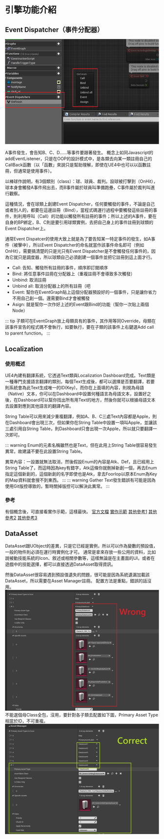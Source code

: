 # 引擎功能介紹

## Event Dispatcher（事件分配器）
![Event Dispatcher](./assets/on-finish.png)

A事件發生，會告知B、C、D......等事件要跟著發生。
概念上如同Javascript的addEventListener，只是在OOP的設計模式中，是各類去向某一類註冊自己的CallBack函數（以「函數」來說只是幫助理解，即使在UE4中也可以以函數註冊，但通常是使用事件）。

以棒球作說明，有3個類別（class）：球、球員、裁判。設球被打擊到（OnHit），球本身會觸發A事件飛出去，而B事件屬於球員叫準備跑壘，C事件屬於裁判叫進行觀察。

這種情況，會在球類上創建Event Dispatcher，任何要觸發的事件，不論是自己或者別人的，都要在這邊註冊（Bind），當程式碼運行過程中要觸發這些註冊的事件，則利用呼叫（Call）的功能以觸發所有註冊的事件；所以上述的A事件，要在自身的BP綁定，B、C則是要引用球類實例，去把自己身上的事件註冊到球類的Event Dispatcher上。

通常Event Dispatcer的使用大致上就是為了要告知某一特定事件的發生，如A事件（被擊中），所以Event Dispatcher的命名就當作該事件命名即可（例如OnHit），需要搞清楚的只是光只有Event Dispatcher是不會觸發任何事件的，因為它就只是調度器，所以球類自己必須創建一個事件並把它註冊到這上面才行。


* Call: 告知、觸發所有註冊的事件，順序即訂閱順序
* Bind: 將任意事件註冊在分配器上（重複註冊不會導致多次觸發）
* Unbind: 取消註冊
* Unbind all: 取消分配器上的所有註冊（吧
* Event: 幫你在EventGraph貼上這個分配器預設好的一個事件，只是讓你省力不用自己創一個。還需要Bind才會被觸發
* Asign: 就是幫你一次作好上述的Event跟Bind的功能（幫你一次貼上兩個Node）

::: tip
子類可在EventGraph放上母類具有的事件，其作用等同Override，母類在該事件宣告的程式碼不會執行，如要執行，要在子類的該事件上右鍵選Add call to parent function。
:::

## Localization
### 使用概述
UE4內建有翻譯系統，它透過Text類與Localization Dashboard完成。Text類是一種專門支援語言翻譯的類別，每個Text生成後，都可以選擇是否要翻譯，若要則系統會為此Text生成唯一的ID(Key)，而你在上面填的內容，則視為母語（Native）文本，你可以在Dashboard中設置何種語言為母語文本，設置好之後，在Dashboard可以幫你找出所有用Text的地方，然後你就可以根據母語文本去設置對應到其他語言的翻譯內容。

String Table可以用來減少重複翻譯，例如A、B、C三處Text內容都是Apple，則在Dashboard會出現三次，但如果你在String Table中設置一項叫Apple，並讓該三處引用自String Table，則Dashboard只會出現一次Apple，所以就只要翻譯一次即可。

::: warning
Enum的元素名稱雖然也是Text，但在此用上String Table很容易發生異常，故建議不要在此設置String Table。

異常內容：一設置就無法取消，然後假設Enum的內容是Atk、Def，且已經用上String Table了，而這時因為key有錯字，Atk這條你就刪掉新創一個，再去Enum指定這個新創的，這個新創的名字即使也是Atk，拿去Foorlop以原本Enum為Key的Map資料就會搜不到東西。
:::
::: warning
Gather Text發生錯誤有可能是因為使用Git版控導致的，暫時關掉版控可以解決此異常。
:::

### 參考
有個概念後，可直接看實作示範，這樣最快。
[官方文檔](https://docs.unrealengine.com/4.26/zh-CN/ProductionPipelines/Localization/)
[實作示範](https://www.youtube.com/watch?v=UD2_TEgxkqs&ab_channel=UnrealEngine)
[其他參考1](https://forums.unrealengine.com/t/localization-dashboard-preview-and-explanation-of-ue4s-text-localization-process/24650)
[其他參考2](https://medium.com/@lojungyun/ue4-%E7%9A%84%E6%9C%AC%E5%9C%B0%E5%8C%96%E7%B3%BB%E7%B5%B1%E4%BB%8B%E7%B4%B9-%E8%A8%AD%E5%AE%9A%E7%AF%87-5108ddc1e0df)
[其他參考3](https://answers.unrealengine.com/questions/750398/how-to-change-game-language-during-game-play.html)

## DataAsset
DataAsset跟UObject的差異，只是它已經是實例，所以可以作為變數的預設值，一般的物件則必須在運行時實例化才可。
通常是拿來存放一些公用的資料，比如說被動技能系統的Icon、敘述或相關參數等，這樣無論是在主畫面的UI，或者在遊戲中的技能選擇，都可以直接透過DataAsset取得資訊。

然後DataAsset很容易遇到預設值遺失的問題，很可能是因為系統遺漏加載該DataAsset，所以需要在Asset Manager註冊。
配置方法是重點，錯誤的話沒用。
![img](assets/data-asset-config-wrong.jpg)
不能選個母Class全包，沒用，要針對各子類去配置如下圖，Primary Asset Type相當於ID，不可重複。
![img](assets/data-asset-config-correct.jpg)